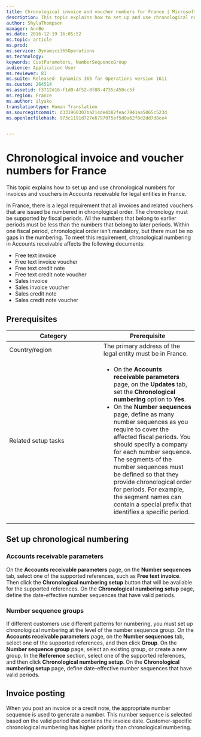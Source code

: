 ```yaml
---
title: Chronological invoice and voucher numbers for France | Microsoft Docs
description: This topic explains how to set up and use chronological numbers for invoices and vouchers in Accounts receivable for legal entities in France.
author: ShylaThompson
manager: AnnBe
ms.date: 2016-12-19 16:05:52
ms.topic: article
ms.prod: 
ms.service: Dynamics365Operations
ms.technology: 
keywords: CustParameters, NumberSequenceGroup
audience: Application User
ms.reviewer: 81
ms.suite: Released- Dynamics 365 for Operations version 1611
ms.custom: 264514
ms.assetid: f3712d16-f1d0-4f52-8f88-4735c450cc5f
ms.region: France
ms.author: ilyako
translationtype: Human Translation
ms.sourcegitcommit: d331960307ba214de4382feac7941aa5065c523d
ms.openlocfilehash: 973c1191d727e6797975ef5d0a62f8d2dd7d8ce4


---
```


# <a name="chronological-invoice-and-voucher-numbers-for-france"></a>Chronological invoice and voucher numbers for France

This topic explains how to set up and use chronological numbers for invoices and vouchers in Accounts receivable for legal entities in France.  

In France, there is a legal requirement that all invoices and related vouchers that are issued be numbered in chronological order. The chronology must be supported by fiscal periods. All the numbers that belong to earlier periods must be less than the numbers that belong to later periods. Within one fiscal period, chronological order isn't mandatory, but there must be no gaps in the numbering. To meet this requirement, chronological numbering in Accounts receivable affects the following documents:

-   Free text invoice
-   Free text invoice voucher
-   Free text credit note
-   Free text credit note voucher
-   Sales invoice
-   Sales invoice voucher
-   Sales credit note
-   Sales credit note voucher

## <a name="prerequisites"></a>Prerequisites
<table>
<colgroup>
<col width="50%" />
<col width="50%" />
</colgroup>
<thead>
<tr class="header">
<th>Category</th>
<th>Prerequisite</th>
</tr>
</thead>
<tbody>
<tr class="odd">
<td>Country/region</td>
<td>The primary address of the legal entity must be in France.</td>
</tr>
<tr class="even">
<td>Related setup tasks</td>
<td><ul>
<li>On the <strong>Accounts receivable parameters</strong> page, on the <strong>Updates</strong> tab, set the <strong>Chronological numbering</strong> option to <strong>Yes</strong>.</li>
<li>On the <strong>Number sequences</strong> page, define as many number sequences as you require to cover the affected fiscal periods. You should specify a company for each number sequence. The segments of the number sequences must be defined so that they provide chronological order for periods. For example, the segment names can contain a special prefix that identifies a specific period.</li>
</ul></td>
</tr>
</tbody>
</table>

## <a name="set-up-chronological-numbering"></a>Set up chronological numbering
### <a name="accounts-receivable-parameters"></a>Accounts receivable parameters

On the **Accounts receivable parameters** page, on the **Number sequences** tab, select one of the supported references, such as **Free text invoice**. Then click the **Chronological numbering setup** button that will be available for the supported references. On the **Chronological numbering setup** page, define the date-effective number sequences that have valid periods.

### <a name="number-sequence-groups"></a>Number sequence groups

If different customers use different patterns for numbering, you must set up chronological numbering at the level of the number sequence group. On the **Accounts receivable parameters** page, on the **Number sequences** tab, select one of the supported references, and then click **Group**. On the **Number sequence group** page, select an existing group, or create a new group. In the **Reference** section, select one of the supported references, and then click **Chronological numbering setup**. On the **Chronological numbering setup** page, define date-effective number sequences that have valid periods.

## <a name="invoice-posting"></a>Invoice posting
When you post an invoice or a credit note, the appropriate number sequence is used to generate a number. This number sequence is selected based on the valid period that contains the invoice date. Customer-specific chronological numbering has higher priority than chronological numbering.




<!--HONumber=Feb17_HO3-->


